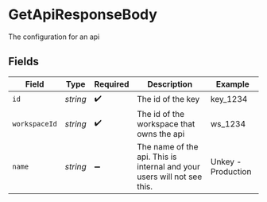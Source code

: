 # GetApiResponseBody

The configuration for an api


## Fields

| Field                                                                   | Type                                                                    | Required                                                                | Description                                                             | Example                                                                 |
| ----------------------------------------------------------------------- | ----------------------------------------------------------------------- | ----------------------------------------------------------------------- | ----------------------------------------------------------------------- | ----------------------------------------------------------------------- |
| `id`                                                                    | *string*                                                                | :heavy_check_mark:                                                      | The id of the key                                                       | key_1234                                                                |
| `workspaceId`                                                           | *string*                                                                | :heavy_check_mark:                                                      | The id of the workspace that owns the api                               | ws_1234                                                                 |
| `name`                                                                  | *string*                                                                | :heavy_minus_sign:                                                      | The name of the api. This is internal and your users will not see this. | Unkey - Production                                                      |